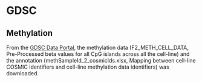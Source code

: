 # GDSC

## Methylation

From the [GDSC Data Portal](https://www.cancerrxgene.org/gdsc1000/GDSC1000_WebResources/Home.html),
the methylation data (F2_METH_CELL_DATA, Pre-Processed beta values for all CpG islands across all the cell-line) and 
the annotation (methSampleId_2_cosmicIds.xlsx, Mapping between cell-line COSMIC identifiers and cell-line methylation data identifiers)
was downloaded. 